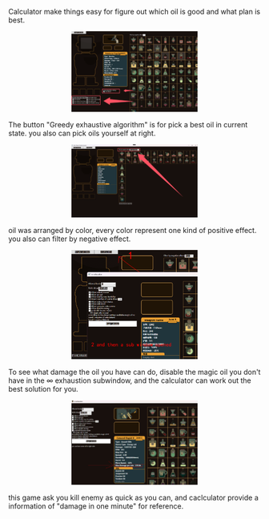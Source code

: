 <p>
    Calculator make things easy for figure out which oil is good and what plan is best.
</p>
<p align="center"><img src="features_1.png" width="50%"></p>
<p>
    The button "Greedy exhaustive algorithm" is for pick a best oil in current state.
    you also can pick oils yourself at right.
</p>
<p align="center"><img src="features_2.png" width="50%"></p>
<p>
    oil was arranged by color, every color represent one kind of positive effect.
    you also can filter by negative effect.
</p>
<p align="center"><img src="features_3.png" width="50%"></p>
<p>
    To see what damage the oil you have can do, disable the magic oil you don't have in the ∞ exhaustion subwindow, and the calculator can work out the best solution for you.
</p>
<p align="center"><img src="features_4.jpg" width="50%"></p>
<p>
    this game ask you kill enemy as quick as you can, and caclculator provide a information of "damage in one minute" for reference.
</p>